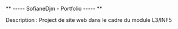 ** ----- SofianeDjm - Portfolio ----- **

Description : Project de site web dans le cadre du module L3/INF5